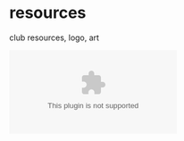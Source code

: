 resources
=========

club resources, logo, art 


<embed src="https://raw.github.com/GDGSeattle/resources/master/logos/devfest-seattle.svg" type="image/svg">
</embed>

